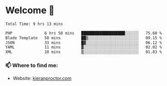 # Welcome 🦘

<!--START_SECTION:waka-->

```txt
Total Time: 9 hrs 13 mins

PHP              6 hrs 58 mins   ███████████████████░░░░░░   75.60 %
Blade Template   50 mins         ██▒░░░░░░░░░░░░░░░░░░░░░░   09.15 %
JSON             33 mins         █▓░░░░░░░░░░░░░░░░░░░░░░░   06.12 %
YAML             11 mins         ▓░░░░░░░░░░░░░░░░░░░░░░░░   02.02 %
XML              10 mins         ▒░░░░░░░░░░░░░░░░░░░░░░░░   01.83 %
```

<!--END_SECTION:waka-->

### 📫 Where to find me:

-   Website: [kieranproctor.com](https://kieranproctor.com/)
